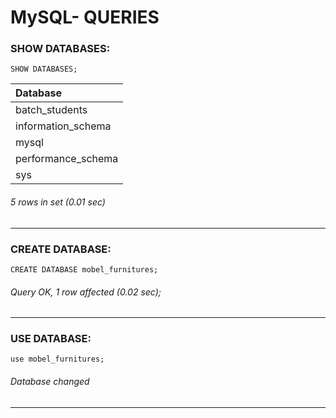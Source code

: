 # MySQL- QUERIES
### SHOW DATABASES:
```syntax
SHOW DATABASES;
```
| Database           |
|:----|
| batch_students     |
| information_schema |
| mysql              |
| performance_schema |
| sys                |

###### 5 rows in set (0.01 sec)
****

### CREATE DATABASE:
```syntax
CREATE DATABASE mobel_furnitures;
```
###### Query OK, 1 row affected (0.02 sec); 
****

### USE DATABASE:
```syntax
use mobel_furnitures;
```
###### Database changed
****